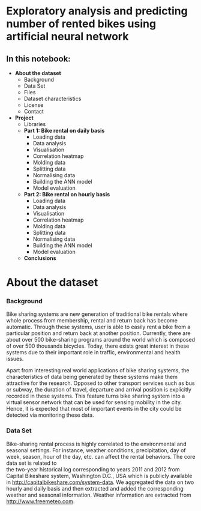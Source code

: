 # Exploratory analysis and predicting number of rented bikes using artificial neural network

## In this notebook:
- **About the dataset**
    - Background
    - Data Set
    - Files
    - Dataset characteristics
    - License
    - Contact
- **Project**
    - Libraries
    - **Part 1: Bike rental on daily basis**
        - Loading data
        - Data analysis
        - Visualisation
        - Correlation heatmap
        - Molding data
        - Splitting data
        - Normalising data
        - Building the ANN model
        - Model evaluation
    - **Part 2: Bike rental on hourly basis**
        - Loading data
        - Data analysis
        - Visualisation
        - Correlation heatmap
        - Molding data
        - Splitting data
        - Normalising data
        - Building the ANN model
        - Model evaluation
    - **Conclusions**
        


# About the dataset


### Background


Bike sharing systems are new generation of traditional bike rentals where whole process from membership, rental and return 
back has become automatic. Through these systems, user is able to easily rent a bike from a particular position and return 
back at another position. Currently, there are about over 500 bike-sharing programs around the world which is composed of 
over 500 thousands bicycles. Today, there exists great interest in these systems due to their important role in traffic, 
environmental and health issues. 

Apart from interesting real world applications of bike sharing systems, the characteristics of data being generated by
these systems make them attractive for the research. Opposed to other transport services such as bus or subway, the duration
of travel, departure and arrival position is explicitly recorded in these systems. This feature turns bike sharing system into
a virtual sensor network that can be used for sensing mobility in the city. Hence, it is expected that most of important
events in the city could be detected via monitoring these data.

### Data Set
Bike-sharing rental process is highly correlated to the environmental and seasonal settings. For instance, weather conditions,
precipitation, day of week, season, hour of the day, etc. can affect the rental behaviors. The core data set is related to  
the two-year historical log corresponding to years 2011 and 2012 from Capital Bikeshare system, Washington D.C., USA which is 
publicly available in http://capitalbikeshare.com/system-data. We aggregated the data on two hourly and daily basis and then 
extracted and added the corresponding weather and seasonal information. Weather information are extracted from http://www.freemeteo.com. 